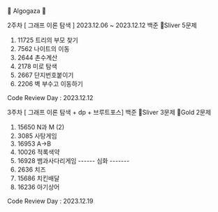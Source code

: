 🐌 Algogaza 🐌

2주차 [ 그래프 이론 탐색 ]
2023.12.06 ~ 2023.12.12
백준 🥈Sliver 5문제

1. 11725 트리의 부모 찾기
2. 7562 나이트의 이동
3. 2644 촌수계산
4. 2178 미로 탐색
5. 2667 단지번호붙이기
6. 2206 벽 부수고 이동하기

Code Review Day : 2023.12.12

3주차 [ 그래프 이론 탐색 + dp + 브루트포스]
백준 🥈Sliver 3문제 🥇Gold 2문제
1. 15650 N과 M (2)
2. 3085 사탕게임
3. 16953 A->B
4. 10026 적록색약
5. 16928 뱀과사다리게임
------ 심화 -------
6. 2636 치즈
7. 15686 치킨배달
8. 16236 아기상어
    
Code Review Day : 2023.12.19
